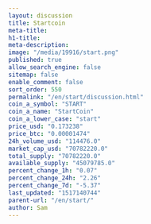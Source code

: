 ```yaml
---
layout: discussion
title: Startcoin
meta-title: 
h1-title: 
meta-description: 
image: "/media/19916/start.png"
published: true
allow_search_engine: false
sitemap: false
enable_comment: false
sort_order: 550
permalink: "/en/start/discussion.html"
coin_a_symbol: "START"
coin_a_name: "StartCoin"
coin_a_lower_case: "start"
price_usd: "0.173238"
price_btc: "0.00001474"
24h_volume_usd: "114476.0"
market_cap_usd: "70782220.0"
total_supply: "70782220.0"
available_supply: "45079785.0"
percent_change_1h: "0.07"
percent_change_24h: "2.26"
percent_change_7d: "-5.37"
last_updated: "1517140744"
parent-url: "/en/start/"
author: Sam
---
```


